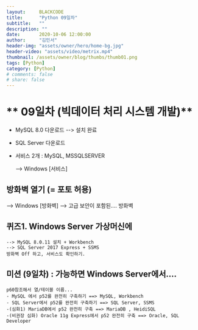 ```yaml
---
layout:     BLACKCODE
title:      "Python 09일차"
subtitle:   ""
description: ""
date:       2020-10-06 12:00:00
author:     "김민서"
header-img: "assets/owner/hero/home-bg.jpg"
header-video: "assets/video/metrix.mp4"
thumbnail: /assets/owner/blog/thumbs/thumb01.png
tags: [Python]
category: [Python]
# comments: false
# share: false
---
```


# ** 09일차 (빅데이터 처리 시스템 개발)**

- MySQL 8.0 다운로드 --> 설치 완료
- SQL Server 다운로드 

- 서비스 2개 : MySQL, MSSQLSERVER
    
    --> Windows [서비스]

## 방화벽 열기 (= 포토 허용)

   --> Windows [방화벽] --> 고급 보안이 포함된.... 방화벽

## 퀴즈1. Windows Server 가상머신에

    --> MySQL 8.0.11 설치 + Workbench
    --> SQL Server 2017 Express + SSMS
    방화벽 Off 하고, 서비스도 확인하기.

## 미션 (9일차) : 가능하면 Windows Server에서....

    p60참조해서 열/테이블 이름...
    - MySQL 에서 p52를 완전히 구축하기 ==> MySQL, Workbench
    - SQL Server에서 p52를 완전히 구축하기 ==> SQL Server, SSMS
    -(심화1) MariaDB에서 p52 완전히 구축 ==> MariaDB , HeidiSQL
    -(비권장 심화) Oracle 11g Express에서 p52 완전히 구축 ==> Oracle, SQL Developer